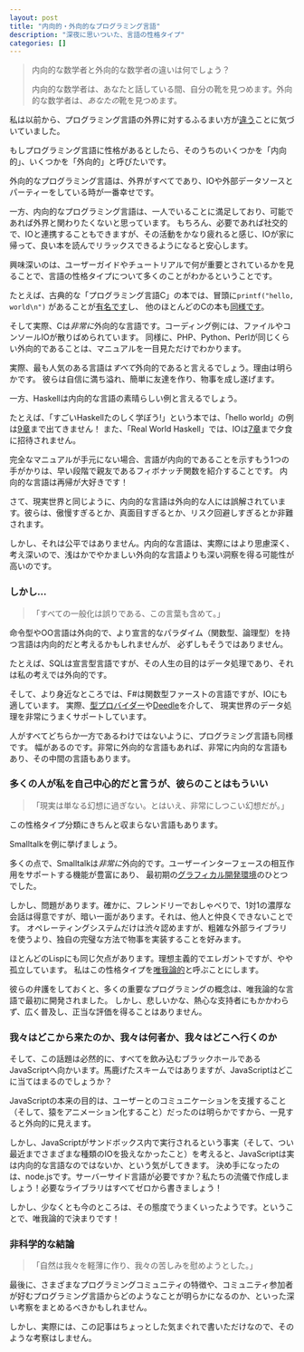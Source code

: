 ```yaml
---
layout: post
title: "内向的・外向的なプログラミング言語"
description: "深夜に思いついた、言語の性格タイプ"
categories: []
---
```


> 内向的な数学者と外向的な数学者の違いは何でしょう？
> 
> 内向的な数学者は、あなたと話している間、自分の靴を見つめます。外向的な数学者は、*あなたの*靴を見つめます。

私は以前から、プログラミング言語の外界に対するふるまい方が[違う](https://plus.google.com/110981030061712822816/posts/KaSKeg4vQtz)ことに気づいていました。

もしプログラミング言語に性格があるとしたら、そのうちのいくつかを「内向的」、いくつかを「外向的」と呼びたいです。

外向的なプログラミング言語は、外界がすべてであり、IOや外部データソースとパーティーをしている時が一番幸せです。

一方、内向的なプログラミング言語は、一人でいることに満足しており、可能であれば外界と関わりたくないと思っています。
もちろん、必要であれば社交的で、IOと連携することもできますが、その活動をかなり疲れると感じ、IOが家に帰って、良い本を読んでリラックスできるようになると安心します。

興味深いのは、ユーザーガイドやチュートリアルで何が重要とされているかを見ることで、言語の性格タイプについて多くのことがわかるということです。

たとえば、古典的な「プログラミング言語C」の本では、冒頭に`printf("hello, world\n")` があることが[有名です](https://books.google.co.uk/books?id=va1QAAAAMAAJ&focus=searchwithinvolume&q=hello%2C+world)し、
他のほとんどのCの本も[同様です](https://en.wikibooks.org/wiki/C_Programming/A_taste_of_C)。

そして実際、Cは*非常に*外向的な言語です。コーディング例には、ファイルやコンソールIOが散りばめられています。
同様に、PHP、Python、Perlが同じくらい外向的であることは、マニュアルを一目見ただけでわかります。

実際、最も人気のある言語は*すべて*外向的であると言えるでしょう。理由は明らかです。
彼らは自信に満ち溢れ、簡単に友達を作り、物事を成し遂げます。

一方、Haskellは内向的な言語の素晴らしい例と言えるでしょう。

たとえば、「すごいHaskellたのしく学ぼう!」という本では、「hello world」の例は[9章](https://learnyouahaskell.com/input-and-output#hello-world)まで出てきません！
また、「Real World Haskell」では、IOは[7章](https://book.realworldhaskell.org/read/io.html)まで夕食に招待されません。

完全なマニュアルが手元にない場合、言語が内向的であることを示すもう1つの手がかりは、早い段階で親友であるフィボナッチ関数を紹介することです。
内向的な言語は再帰が大好きです！

さて、現実世界と同じように、内向的な言語は外向的な人には誤解されています。彼らは、傲慢すぎるとか、真面目すぎるとか、リスク回避しすぎるとか非難されます。

しかし、それは公平ではありません。内向的な言語は、実際にはより思慮深く、考え深いので、浅はかでやかましい外向的な言語よりも深い洞察を得る可能性が高いのです。


### しかし...

> 「すべての一般化は誤りである、この言葉も含めて。」

命令型やOO言語は外向的で、より宣言的なパラダイム（関数型、論理型）を持つ言語は内向的だと考えるかもしれませんが、
必ずしもそうではありません。

たとえば、SQLは宣言型言語ですが、その人生の目的はデータ処理であり、それは私の考えでは外向的です。

そして、より身近なところでは、F#は関数型ファーストの言語ですが、IOにも適しています。
実際、[型プロバイダー](https://blogs.msdn.com/b/dsyme/archive/2013/01/30/twelve-type-providers-in-pictures.aspx)や[Deedle](https://bluemountaincapital.github.io/Deedle/)を介して、
現実世界のデータ処理を非常にうまくサポートしています。

人がすべてどちらか一方であるわけではないように、プログラミング言語も同様です。
幅があるのです。非常に外向的な言語もあれば、非常に内向的な言語もあり、その中間の言語もあります。

### 多くの人が私を自己中心的だと言うが、彼らのことはもういい

> 「現実は単なる幻想に過ぎない。とはいえ、非常にしつこい幻想だが。」

この性格タイプ分類にきちんと収まらない言語もあります。

Smalltalkを例に挙げましょう。

多くの点で、Smalltalkは*非常に*外向的です。ユーザーインターフェースの相互作用をサポートする機能が豊富にあり、
最初期の[グラフィカル開発環境](https://arstechnica.com/features/2005/05/gui/3/)のひとつでした。

しかし、問題があります。確かに、フレンドリーでおしゃべりで、1対1の濃厚な会話は得意ですが、暗い一面があります。それは、他人と仲良くできないことです。
オペレーティングシステムだけは渋々認めますが、粗雑な外部ライブラリを使うより、独自の完璧な方法で物事を実装することを好みます。

ほとんどのLispにも同じ欠点があります。理想主義的でエレガントですが、やや孤立しています。
私はこの性格タイプを[唯我論的](https://www.merriam-webster.com/dictionary/solipsism)と呼ぶことにします。

彼らの弁護をしておくと、多くの重要なプログラミングの概念は、唯我論的な言語で最初に開発されました。
しかし、悲しいかな、熱心な支持者にもかかわらず、広く普及し、正当な評価を得ることはありません。

### 我々はどこから来たのか、我々は何者か、我々はどこへ行くのか

そして、この話題は必然的に、すべてを飲み込むブラックホールであるJavaScriptへ向かいます。馬鹿げたスキームではありますが、JavaScriptはどこに当てはまるのでしょうか？

JavaScriptの本来の目的は、ユーザーとのコミュニケーションを支援すること（そして、猿をアニメーション化すること）だったのは明らかですから、一見すると外向的に見えます。

しかし、JavaScriptがサンドボックス内で実行されるという事実（そして、つい最近までさまざまな種類のIOを扱えなかったこと）を考えると、JavaScriptは実は内向的な言語なのではないか、という気がしてきます。
決め手になったのは、node.jsです。サーバーサイド言語が必要ですか？私たちの流儀で作成しましょう！必要なライブラリはすべてゼロから書きましょう！

しかし、少なくとも今のところは、その態度でうまくいったようです。ということで、唯我論的で決まりです！

### 非科学的な結論

> 「自然は我々を軽薄に作り、我々の苦しみを慰めようとした。」

最後に、さまざまなプログラミングコミュニティの特徴や、コミュニティ参加者が好むプログラミング言語からどのようなことが明らかになるのか、といった深い考察をまとめるべきかもしれません。

しかし、実際には、この記事はちょっとした気まぐれで書いただけなので、そのような考察はしません。





